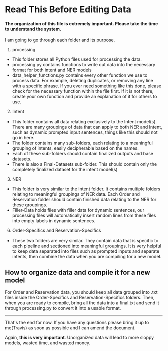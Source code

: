# Read This Before Editing Data

#### The organization of this file is extremely important. Please take the time to understand the system.

I am going to go through each folder and its purpose.



1. processing

- This folder stores all Python files used for processing the data.
- processing.py contains functions to write out data into the necessary format for both intent and NER models
- data_helper_functions.py contains every other function we use to process data. For example, deleting duplicates, or removing any line with a specific phrase. If you ever need something like this done, please check for the necessary function within the file first. If it is not there, create your own function and provide an explanation of it for others to use.



2. Intent

- This folder contains all data relating exclusively to the Intent model(s). There are many groupings of data that can apply to both NER and Intent, such as dynamic prompted input sentences, things like this should not go in here.
- The folder contains many sub-folders, each relating to a meaningful grouping of intents, easily decipherable based on the names.
- Each of these sub-folders should contain finalized outputs and base datasets.
- There is also a Final-Datasets sub-folder. This should contain only the completely finalized dataset for the intent model(s)



3. NER

- This folder is very similar to the Intent folder. It contains multiple folders relating to meaningful groupings of NER data. Each Order and Reservation folder should contain finished data relating to the NER for these groupings.
- Filler-Data holds files with filler data for dynamic sentences, our processing files will automatically insert random lines from these files into empty labels in dynamic sentences.




6. Order-Specifics and Reservation-Specifics

- These two folders are very similar. They contain data that is specific to each pipeline and sectioned into meaningful groupings. It is very helpful to keep data separated into files such as prompted inputs and separate intents, then combine the data when you are compiling for a new model.



## How to organize data and compile it for a new model

For Order and Reservation data, you should keep all data grouped into .txt files inside the Order-Specifics and Reservation-Specifics folders. Then, when you are ready to compile, bring all the data into a final.txt and send it through processing.py to convert it into a usable format.



---

That's the end for now. If you have any questions please bring it up to me(Travis) as soon as possible and I can amend the document.

Again, **this is very important**. Unorganized data will lead to more sloppy models, wasted time, and wasted money. 
